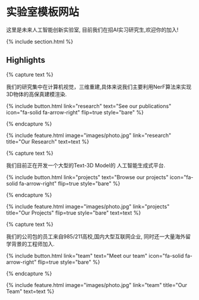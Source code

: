 ---
---

# 实验室模板网站

这里是未来人工智能创新实验室, 目前我们在招AI实习研究生,欢迎你的加入!

{% include section.html %}

## Highlights

{% capture text %}

我们的研究集中在计算机视觉，三维重建,具体来说我们主要利用NerF算法来实现3D物体的高保真建模渲染.

{%
  include button.html
  link="research"
  text="See our publications"
  icon="fa-solid fa-arrow-right"
  flip=true
  style="bare"
%}

{% endcapture %}

{%
  include feature.html
  image="images/photo.jpg"
  link="research"
  title="Our Research"
  text=text
%}

{% capture text %}

我们目前正在开发一个大型的Text-3D Model的 人工智能生成式平台.

{%
  include button.html
  link="projects"
  text="Browse our projects"
  icon="fa-solid fa-arrow-right"
  flip=true
  style="bare"
%}

{% endcapture %}

{%
  include feature.html
  image="images/photo.jpg"
  link="projects"
  title="Our Projects"
  flip=true
  style="bare"
  text=text
%}

{% capture text %}

我们的公司包的员工来自985/211高校,国内大型互联网企业, 同时还一大量海外留学背景的工程师加入.

{%
  include button.html
  link="team"
  text="Meet our team"
  icon="fa-solid fa-arrow-right"
  flip=true
  style="bare"
%}

{% endcapture %}

{%
  include feature.html
  image="images/photo.jpg"
  link="team"
  title="Our Team"
  text=text
%}
